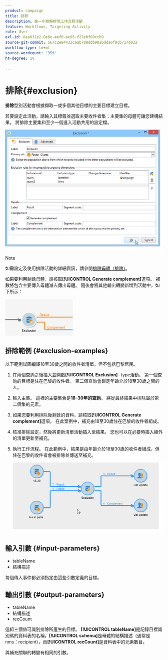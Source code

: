 ```yaml
---
product: campaign
title: 排除
description: 進一步瞭解排除工作流程活動
feature: Workflows, Targeting Activity
role: User
exl-id: 8ea831e2-8e6e-4ef0-ac05-f27ebf89ccb9
source-git-commit: 567c2e84433caab708ddb9026dda6f9cb717d032
workflow-type: tm+mt
source-wordcount: '359'
ht-degree: 1%

---
```


# 排除{#exclusion}



**排除**&#x200B;型別活動會根據擷取一或多個其他目標的主要目標建立目標。

若要設定此活動，請輸入其標籤並選取主要收件者集：主要集的母體可讓您建構結果。 將排除主要集和至少一個進入活動共用的設定檔。

![](assets/s_user_segmentation_exclu.png)

>[!NOTE]
>
>如需設定及使用排除活動的詳細資訊，請參閱[排除母體（排除）](targeting-workflows.md#excluding-a-population--exclusion-)。

如果要利用剩餘母體，請核取&#x200B;**[!UICONTROL Generate complement]**&#x200B;選項。 補數將包含主要傳入母體減去傳出母體。 隨後會將其他輸出轉變新增到活動中，如下所示：

![](assets/s_user_segmentation_exclu_compl.png)

## 排除範例 {#exclusion-examples}

以下範例試圖編譯18至30歲之間的收件者清單，但不包括巴黎居民。

1. 在兩個查詢之後插入並開啟&#x200B;**[!UICONTROL Exclusion]** -type活動。 第一個查詢的目標是住在巴黎的收件者。 第二個查詢會鎖定年齡介於18至30歲之間的人。
1. 輸入主集。 這裡的主要集合是&#x200B;**18-30年的查詢**。 將從最終結果中排除屬於第二個集的元素。
1. 如果您要利用排除後剩餘的資料，請核取&#x200B;**[!UICONTROL Generate complement]**&#x200B;選項。 在此案例中，補充由18至30歲住在巴黎的收件者組成。
1. 核准排除設定，然後將更新清單活動插入至結果。 您也可以在必要時插入額外的清單更新至補充。
1. 執行工作流程。 在此範例中，結果是由年齡介於18至30歲的收件者組成，但住在巴黎的收件者會被排除並傳送至補充。

   ![](assets/exclusion_example.png)

## 輸入引數 {#input-parameters}

* tableName
* 結構描述

每個傳入事件都必須指定由這些引數定義的目標。

## 輸出引數 {#output-parameters}

* tableName
* 結構描述
* recCount

這組三個值可識別排除所產生的目標。 **[!UICONTROL tableName]**&#x200B;是記錄目標識別碼的資料表的名稱，**[!UICONTROL schema]**&#x200B;是母體的結構描述（通常是nms：recipient），而&#x200B;**[!UICONTROL recCount]**&#x200B;是資料表中的元素數目。

與補充關聯的轉變有相同的引數。
